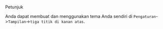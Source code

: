 Petunjuk

Anda dapat membuat dan menggunakan tema Anda sendiri di `Pengaturan`\->`Tampilan`\->`tiga titik di kanan atas`.
